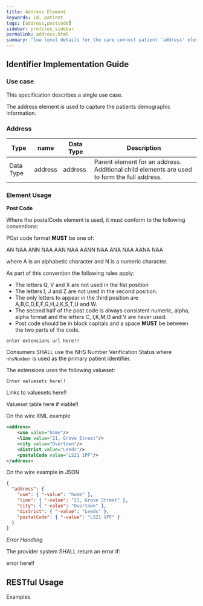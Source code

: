 ```yaml
---
title: Address Element
keywords: id, patient
tags: [address,postcode]
sidebar: profiles_sidebar
permalink: address.html
summary: "low level details for the care connect patient 'address' element"
---
```

## Identifier Implementation Guide ##

### Use case ###

This specification describes a single use case. 

The address element is used to capture the patients demographic information. 

### Address ###

|Type|name|Data Type|Description|
| ------------- | ------------- | ------------- | ------------- |
| Data Type| address| address | Parent element for an address. Additional child elements are used to form the full address. |

### Element Usage ###

**Post Code**

Where the postalCode element is used, it must conform to the following conventions:

POst code format **MUST** be one of:

AN NAA
ANN NAA
AAN NAA
AANN NAA
ANA NAA
AANA NAA

where A is an alphabetic character and N is a numeric character.

As part of this convention the following rules apply:

- The letters Q, V and X are not used in the fist position
- The letters I, J and Z are not used in the second position.
- The only letters to appear in the third position are A,B,C,D,E,F,G,H,J,K,S,T,U and W.
- The second half of the post code is always consistent numeric, alpha, alpha format and the letters C, I,K,M,O and V are never used.
- Post code should be in block capitals and a space **MUST** be between the two parts of the code.
 
```http
enter extensions url here!!
```

Consumers SHALL use the NHS Number Verification Status where `nhsNumber` is used as the primary patient identifier.

The extensions uses the following valueset:

```http
Enter valuesets here!!
```
Links to valuesets here!!

Valueset table here if viable!!

On the wire XML example

```xml
<address>
	<use value="home"/>
	<line value="21, Grove Street"/>
	<city value="Overtown"/>
	<district value="Leeds"/>
	<postalCode value="LS21 1PF"/>
</address>
```

On the wire example in JSON

```json
{
  "address": {
    "use": { "-value": "home" },
    "line": { "-value": "21, Grove Street" },
    "city": { "-value": "Overtown" },
    "district": { "-value": "Leeds" },
    "postalCode": { "-value": "LS21 1PF" }
  }
}
```

*Error Handling*

The provider system SHALL return an error if:

error here!!

## RESTful Usage ##


Examples






